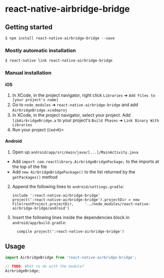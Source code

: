 
# react-native-airbridge-bridge

## Getting started

`$ npm install react-native-airbridge-bridge --save`

### Mostly automatic installation

`$ react-native link react-native-airbridge-bridge`

### Manual installation


#### iOS

1. In XCode, in the project navigator, right click `Libraries` ➜ `Add Files to [your project's name]`
2. Go to `node_modules` ➜ `react-native-airbridge-bridge` and add `AirbridgeBridge.xcodeproj`
3. In XCode, in the project navigator, select your project. Add `libAirbridgeBridge.a` to your project's `Build Phases` ➜ `Link Binary With Libraries`
4. Run your project (`Cmd+R`)<

#### Android

1. Open up `android/app/src/main/java/[...]/MainActivity.java`
  - Add `import com.reactlibrary.AirbridgeBridgePackage;` to the imports at the top of the file
  - Add `new AirbridgeBridgePackage()` to the list returned by the `getPackages()` method
2. Append the following lines to `android/settings.gradle`:
  	```
  	include ':react-native-airbridge-bridge'
  	project(':react-native-airbridge-bridge').projectDir = new File(rootProject.projectDir, 	'../node_modules/react-native-airbridge-bridge/android')
  	```
3. Insert the following lines inside the dependencies block in `android/app/build.gradle`:
  	```
      compile project(':react-native-airbridge-bridge')
  	```

## Usage
```javascript
import AirbridgeBridge from 'react-native-airbridge-bridge';

// TODO: What to do with the module?
AirbridgeBridge;
```
  